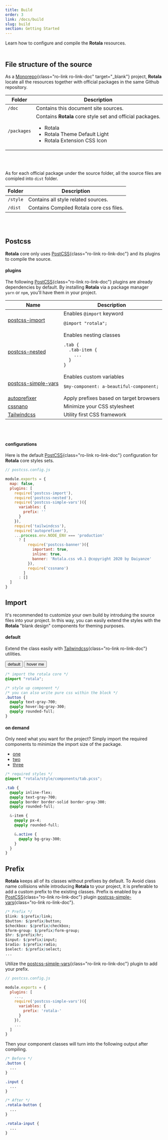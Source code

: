 ```yaml
---
title: Build
order: 3
link: /docs/build
slug: build
section: Getting Started
---
```


<script>
export default {
  data () {
    return {
      githubUrl: process.env.GRIDSOME_ROTALA_GITHUB,
      active: 0
    }
  }
}
</script>

Learn how to configure and compile the **Rotala** resources.
<br>
<br>

## File structure of the source
As a [Monorepo](https://en.wikipedia.org/wiki/Monorepo){class="ro-link ro-link-doc" target="_blank"} project, **Rotala** locate all the resources together with official packages in the same <a class="ro-link ro-link-doc" target="_blank" :href="githubUrl">Github repository</a>.


<table class="ro-table-group ro-table-group-outline">
  <thead>
    <tr>
      <th>Folder</th>
      <th>Description</th>
    </tr>
  </thead>
  <tbody class="align-baseline">
    <tr>
      <td><code>/doc</code></td>
      <td>Contains this document site sources.</td>
    </tr>
    <tr>
      <td><code>/packages</code></td>
      <td>
        Contains <b>Rotala</b> core style set and official packages.
        <ul>
          <li><g-link class="ro-link ro-link-doc" to="/extensions/rotala">Rotala</g-link></li>
          <li><g-link class="ro-link ro-link-doc" to="/extensions/rotala-theme-default-light">Rotala Theme Default Light</g-link></li>
          <li><g-link class="ro-link ro-link-doc" to="/extensions/rotala-extension-css-icon">Rotala Extension CSS Icon</g-link></li>
        </ul>
      </td>
    </tr>
  </tbody>
</table>
<br>
<br>


As for each official package under the source folder, all the source files are comipled into `dist` folder.

<table class="ro-table-group ro-table-group-outline">
  <thead>
    <tr>
      <th>Folder</th>
      <th>Description</th>
    </tr>
  </thead>
  <tbody>
    <tr>
      <td><code>/style</code></td>
      <td>Contains all style related sources.</td>
    </tr>
    <tr>
      <td>
        <code>/dist</code>
      </td>
      <td>Contains Compiled Rotala core css files.</td>
    </tr>
  </tbody>
</table>
<br>
<br>


## Postcss
**Rotala** core only uses [PostCSS](https://postcss.org){class="ro-link ro-link-doc"} and its plugins to compile the source.

#### plugins
The following [PostCSS](https://postcss.org){class="ro-link ro-link-doc"} plugins are already dependencies by default. By installing **Rotala** via a package manager `yarn`&nbsp;or&nbsp;`npm`, you'll have them in your project.

<table class="ro-table-group ro-table-group-outline">
  <thead>
    <tr>
      <th>Name</th>
      <th>Description</th>
    </tr>
  </thead>
  <tbody class="align-baseline">
    <tr>
      <td><a class="ro-link ro-link-doc" href="https://github.com/postcss/postcss-import" target="_blank">postcss-import</a></td>
      <td>
        Enables <code>@import</code> keyword
        <pre class="language-css"><code class="language-css"><span class="token atrule">@import</span> "rotala";</code></pre>
      </td>
    </tr>
    <tr>
      <td><a class="ro-link ro-link-doc" href="https://github.com/postcss/postcss-nested" target="_blank">postcss-nested</a></td>
      <td>
        Enables nesting classes
        <pre class="language-css"><code class="language-css"><span class="token selector"><span class="token class">.tab</span></span> <span class="token punctuation">{</span>
  <span class="token selector">.tab-item</span> <span class="token punctuation">{</span>
    ...
  <span class="token punctuation">}</span>
<span class="token punctuation">}</span></code></pre>
      </td>
    </tr>
    <tr>
      <td><a class="ro-link ro-link-doc" href="https://github.com/postcss/postcss-simple-vars" target="_blank">postcss-simple-vars</a></td>
      <td>
        Enables custom variables
        <pre class="language-css"><code class="language-css">$<span class="token property">my-component</span><span class="token punctuation">:</span> </span>a-beautiful-component<span class="token punctuation">;</span></code></pre>
      </td>
    </tr>
    <tr>
      <td><a class="ro-link ro-link-doc" href="https://github.com/postcss/autoprefixer" target="_blank">autoprefixer</a></td>
      <td>
        Apply prefixes based on target browsers
      </td>
    </tr>
    <tr>
      <td><a class="ro-link ro-link-doc" href="https://github.com/cssnano/cssnano" target="_blank">cssnano</a></td>
      <td>
        Minimize your CSS stylesheet
      </td>
    </tr>
    <tr>
      <td><a class="ro-link ro-link-doc" href="https://tailwindcss.com" target="_blank">Tailwindcss</a></td>
      <td>
        Utility first CSS framework
      </td>
    </tr>
  </tbody>
</table>
<br>
<br>



#### configurations
Here is the default [PostCSS](https://postcss.org){class="ro-link ro-link-doc"} configuration for **Rotala** core styles sets.

```js {}
// postcss.config.js

module.exports = {
  map: false,
  plugins: [
    require('postcss-import'),
    require('postcss-nested'),
    require('postcss-simple-vars')({
      variables: {
        prefix: ''
      }
    }),
    require('tailwindcss'),
    require('autoprefixer'),
    ...process.env.NODE_ENV === 'production'
      ? [
          require('postcss-banner')({
            important: true,
            inline: true,
            banner: 'Rotala.css v0.1 @copyright 2020 by Daiyanze'
          }),
          require('cssnano')
        ]
      : []
  ]
}
```



## Import
It's recommended to customize your own build by introduing the source files into your project. In this way, you can easily extend the styles with the **Rotala** "blank design" components for theming purposes.

#### default
Extend the class easily with [Tailwindcss](https://tailwindcss.com/){class="ro-link ro-link-doc"} utilities.

<button class="button">default</button>
<button class="button text-gray-700 rounded-full hover:bg-gray-300">hover me</button>

```css {}
/* import the rotala core */
@import "rotala";

/* style up component */
/* you can also write pure css within the block */
.button {
  @apply text-gray-700;
  @apply hover:bg-gray-300;
  @apply rounded-full;
}
```


#### on demand
Only need what you want for the project? Simply import the required components to minimize the import size of the package.

<ul class="tab border border-solid border-gray-300 text-gray-700 rounded-full inline-flex">
  <li class="tab-item rounded-full" :class="{ 'bg-gray-300': active == 0 }">
    <a href="#one" @click.self="active = 0">one</a>
  </li>
  <li class="tab-item rounded-full" :class="{ 'bg-gray-300': active == 1 }">
    <a href="#two" @click.self="active = 1">two</a>
  </li>
  <li class="tab-item rounded-full" :class="{ 'bg-gray-300': active == 2 }">
    <a href="#three" @click.self="active = 2">three</a>
  </li>
</ul>

```css {}
/* required styles */
@import "rotala/style/components/tab.pcss";

.tab {
  @apply inline-flex;
  @apply text-gray-700;
  @apply border border-solid border-gray-300;
  @apply rounded-full;

  &-item {
    @apply px-4;
    @apply rounded-full;

    &.active {
      @apply bg-gray-300;
    }
  }
}
```



## Prefix
**Rotala** keeps all of its classes without prefixes by default. To Avoid class name collisions while introducing **Rotala** to your project, it is preferable to add a custom prefix to the existing classes. Prefix is enabled by a [PostCSS](https://postcss.org){class="ro-link ro-link-doc"} plugin [postcss-simple-vars](https://github.com/postcss/postcss-simple-vars){class="ro-link ro-link-doc"}.

```css {}
/* Prefix */
$link: $(prefix)link;
$button: $(prefix)button;
$checkbox: $(prefix)checkbox;
$form-group: $(prefix)form-group;
$hr: $(prefix)hr;
$input: $(prefix)input;
$radio: $(prefix)radio;
$select: $(prefix)select;
...
```

Utilize the [postcss-simple-vars](https://github.com/postcss/postcss-simple-vars){class="ro-link ro-link-doc"} plugin to add your prefix.

```js {}
// postcss.config.js

module.exports = {
  plugins: [
    ...,
    require('postcss-simple-vars')({
      variables: {
        prefix: 'rotala-'
      }
    }),
    ...
  ]
}
```

Then your component classes will turn into the following output after compiling.

```css {}
/* Before */
.button {
  ...
}

.input {
  ...
}

/* After */
.rotala-button {
  ...
}

.rotala-input {
  ...
}

```

